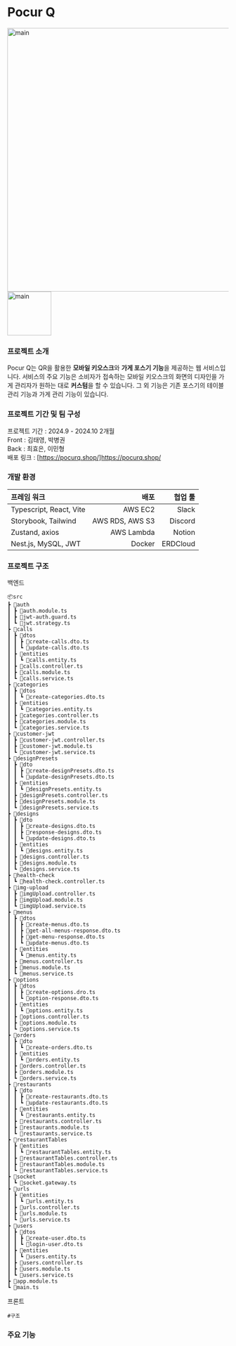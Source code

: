 
# Pocur Q

<div>
<img width="600" alt="main" src="https://github.com/user-attachments/assets/c16f90e5-82ca-426d-853f-b55f63c1d7c8"/> <img height="100" alt="main" src="https://github.com/user-attachments/assets/8baf901a-4b7b-4f27-8ca9-225f91c04772"/>
</div>

### 프로젝트 소개
Pocur Q는 QR을 활용한 **모바일 키오스크**와 **가게 포스기 기능**을 제공하는 웹 서비스입니다. 서비스의 주요 기능은 소비자가 접속하는 모바일 키오스크의 화면의 디자인을 가게 관리자가 원하는 대로 **커스텀**을 할 수 있습니다. 그 외 기능은 기존 포스기의 테이블 관리 기능과 가게 관리 기능이 있습니다.

### 프로젝트 기간 및 팀 구성
프로젝트 기간	: 2024.9 - 2024.10 2개월 <br>
Front : 김태영, 박병권 <br>
Back : 최효은, 이민형 <br>
배포 링크 : [https://pocurq.shop/]https://pocurq.shop/

### 개발 환경

|프레임 워크|배포|협업 툴|
|:---|---:|---:|
|Typescript, React, Vite|AWS EC2|Slack|
|Storybook, Tailwind|AWS RDS, AWS S3|Discord|
|Zustand, axios|AWS Lambda|Notion|
|Nest.js, MySQL, JWT|Docker|ERDCloud|

### 프로젝트 구조

백엔드
  
  ```
📦src
 ┣ 📂auth
 ┃ ┣ 📜auth.module.ts
 ┃ ┣ 📜jwt-auth.guard.ts
 ┃ ┗ 📜jwt.strategy.ts
 ┣ 📂calls
 ┃ ┣ 📂dtos
 ┃ ┃ ┣ 📜create-calls.dto.ts
 ┃ ┃ ┗ 📜update-calls.dto.ts
 ┃ ┣ 📂entities
 ┃ ┃ ┗ 📜calls.entity.ts
 ┃ ┣ 📜calls.controller.ts
 ┃ ┣ 📜calls.module.ts
 ┃ ┗ 📜calls.service.ts
 ┣ 📂categories
 ┃ ┣ 📂dtos
 ┃ ┃ ┗ 📜create-categories.dto.ts
 ┃ ┣ 📂entities
 ┃ ┃ ┗ 📜categories.entity.ts
 ┃ ┣ 📜categories.controller.ts
 ┃ ┣ 📜categories.module.ts
 ┃ ┗ 📜categories.service.ts
 ┣ 📂customer-jwt
 ┃ ┣ 📜customer-jwt.controller.ts
 ┃ ┣ 📜customer-jwt.module.ts
 ┃ ┗ 📜customer-jwt.service.ts
 ┣ 📂designPresets
 ┃ ┣ 📂dto
 ┃ ┃ ┣ 📜create-designPresets.dto.ts
 ┃ ┃ ┗ 📜update-designPresets.dto.ts
 ┃ ┣ 📂entities
 ┃ ┃ ┗ 📜designPresets.entity.ts
 ┃ ┣ 📜designPresets.controller.ts
 ┃ ┣ 📜designPresets.module.ts
 ┃ ┗ 📜designPresets.service.ts
 ┣ 📂designs
 ┃ ┣ 📂dto
 ┃ ┃ ┣ 📜create-designs.dto.ts
 ┃ ┃ ┣ 📜response-designs.dto.ts
 ┃ ┃ ┗ 📜update-designs.dto.ts
 ┃ ┣ 📂entities
 ┃ ┃ ┗ 📜designs.entity.ts
 ┃ ┣ 📜designs.controller.ts
 ┃ ┣ 📜designs.module.ts
 ┃ ┗ 📜designs.service.ts
 ┣ 📂health-check
 ┃ ┗ 📜health-check.controller.ts
 ┣ 📂img-upload
 ┃ ┣ 📜imgUpload.controller.ts
 ┃ ┣ 📜imgUpload.module.ts
 ┃ ┗ 📜imgUpload.service.ts
 ┣ 📂menus
 ┃ ┣ 📂dtos
 ┃ ┃ ┣ 📜create-menus.dto.ts
 ┃ ┃ ┣ 📜get-all-menus-response.dto.ts
 ┃ ┃ ┣ 📜get-menu-response.dto.ts
 ┃ ┃ ┗ 📜update-menus.dto.ts
 ┃ ┣ 📂entities
 ┃ ┃ ┗ 📜menus.entity.ts
 ┃ ┣ 📜menus.controller.ts
 ┃ ┣ 📜menus.module.ts
 ┃ ┗ 📜menus.service.ts
 ┣ 📂options
 ┃ ┣ 📂dtos
 ┃ ┃ ┣ 📜create-options.dro.ts
 ┃ ┃ ┗ 📜option-response.dto.ts
 ┃ ┣ 📂entities
 ┃ ┃ ┗ 📜options.entity.ts
 ┃ ┣ 📜options.controller.ts
 ┃ ┣ 📜options.module.ts
 ┃ ┗ 📜options.service.ts
 ┣ 📂orders
 ┃ ┣ 📂dto
 ┃ ┃ ┗ 📜create-orders.dto.ts
 ┃ ┣ 📂entities
 ┃ ┃ ┗ 📜orders.entity.ts
 ┃ ┣ 📜orders.controller.ts
 ┃ ┣ 📜orders.module.ts
 ┃ ┗ 📜orders.service.ts
 ┣ 📂restaurants
 ┃ ┣ 📂dto
 ┃ ┃ ┣ 📜create-restaurants.dto.ts
 ┃ ┃ ┗ 📜update-restaurants.dto.ts
 ┃ ┣ 📂entities
 ┃ ┃ ┗ 📜restaurants.entity.ts
 ┃ ┣ 📜restaurants.controller.ts
 ┃ ┣ 📜restaurants.module.ts
 ┃ ┗ 📜restaurants.service.ts
 ┣ 📂restaurantTables
 ┃ ┣ 📂entities
 ┃ ┃ ┗ 📜restaurantTables.entity.ts
 ┃ ┣ 📜restaurantTables.controller.ts
 ┃ ┣ 📜restaurantTables.module.ts
 ┃ ┗ 📜restaurantTables.service.ts
 ┣ 📂socket
 ┃ ┗ 📜socket.gateway.ts
 ┣ 📂urls
 ┃ ┣ 📂entities
 ┃ ┃ ┗ 📜urls.entity.ts
 ┃ ┣ 📜urls.controller.ts
 ┃ ┣ 📜urls.module.ts
 ┃ ┗ 📜urls.service.ts
 ┣ 📂users
 ┃ ┣ 📂dtos
 ┃ ┃ ┣ 📜create-user.dto.ts
 ┃ ┃ ┗ 📜login-user.dto.ts
 ┃ ┣ 📂entities
 ┃ ┃ ┗ 📜users.entity.ts
 ┃ ┣ 📜users.controller.ts
 ┃ ┣ 📜users.module.ts
 ┃ ┗ 📜users.service.ts
 ┣ 📜app.module.ts
 ┗ 📜main.ts

```

프론트

```
#구조
```

### 주요 기능
